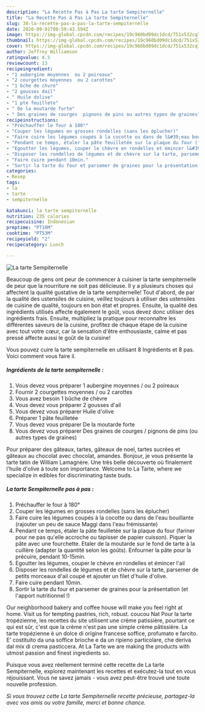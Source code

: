 ```yaml
---
description: "La Recette Pas à Pas La tarte Sempiternelle"
title: "La Recette Pas à Pas La tarte Sempiternelle"
slug: 38-la-recette-pas-a-pas-la-tarte-sempiternelle
date: 2020-09-01T00:59:43.594Z
image: https://img-global.cpcdn.com/recipes/19c960bd09dc1dcd/751x532cq70/la-tarte-sempiternelle-photo-principale-de-la-recette.jpg
thumbnail: https://img-global.cpcdn.com/recipes/19c960bd09dc1dcd/751x532cq70/la-tarte-sempiternelle-photo-principale-de-la-recette.jpg
cover: https://img-global.cpcdn.com/recipes/19c960bd09dc1dcd/751x532cq70/la-tarte-sempiternelle-photo-principale-de-la-recette.jpg
author: Jeffrey Williamson
ratingvalue: 4.5
reviewcount: 13
recipeingredient:
- "1 aubergine moyennes  ou 2 poireaux"
- "2 courgettes moyennes  ou 2 carottes"
- "1 bche de chvre"
- "2 gousses dail"
- " Huile dolive"
- "1 pte feuillete"
- " De la moutarde forte"
- " Des graines de courges  pignons de pins ou autres types de graines"
recipeinstructions:
- "Préchauffer le four à 180°"
- "Couper les légumes en grosses rondelles (sans les éplucher)"
- "Faire cuire les légumes coupés à la cocotte ou dans de l&#39;eau bouillante (rajouter un peu de sauce Maggi dans l&#39;eau frémissante)"
- "Pendant ce temps, étaler la pâte feuilletée sur la plaque du four (fariner pour ne pas qu&#39;elle accroche ou tapisser de papier cuisson). Piquer la pâte avec une fourchette. Etaler de la moutarde sur le fond de tarte à la cuillère (adapter la quantité selon les goûts). Enfourner la pâte pour la précuire, pendant 10-15min."
- "Egoutter les légumes, couper le chèvre en rondelles et émincer l&#39;ail"
- "Disposer les rondelles de légumes et de chèvre sur la tarte, parsemer de petits morceaux d&#39;ail coupé et ajouter un filet d&#39;huile d&#39;olive."
- "Faire cuire pendant 10min."
- "Sortir la tarte du four et parsemer de graines pour la présentation (et l&#39;apport nutritionnel !)"
categories:
- Resep
tags:
- la
- tarte
- sempiternelle

katakunci: la tarte sempiternelle 
nutrition: 235 calories
recipecuisine: Indonesian
preptime: "PT10M"
cooktime: "PT53M"
recipeyield: "2"
recipecategory: Lunch

---
```



![La tarte Sempiternelle](https://img-global.cpcdn.com/recipes/19c960bd09dc1dcd/751x532cq70/la-tarte-sempiternelle-photo-principale-de-la-recette.jpg)

Beaucoup de gens ont peur de commencer à cuisiner la tarte sempiternelle de peur que la nourriture ne soit pas délicieuse. Il y a plusieurs choses qui affectent la qualité gustative de la tarte sempiternelle! Tout d'abord, de par la qualité des ustensiles de cuisine, veillez toujours à utiliser des ustensiles de cuisine de qualité, toujours en bon état et propres. Ensuite, la qualité des ingrédients utilisés affecte également le goût, vous devez donc utiliser des ingrédients frais. Ensuite, multipliez la pratique pour reconnaître les différentes saveurs de la cuisine, profitez de chaque étape de la cuisine avec tout votre cœur, car la sensation d'être enthousiaste, calme et pas pressé affecte aussi le goût de la cuisine!

<!--inarticleads1-->

Vous pouvez cuire la tarte sempiternelle en utilisant 8 Ingrédients et 8 pas. Voici comment vous faire il.

##### Ingrédients de la tarte sempiternelle :

1. Vous devez vous préparer 1 aubergine moyennes / ou 2 poireaux
1. Fournir 2 courgettes moyennes / ou 2 carottes
1. Vous avez besoin 1 bûche de chèvre
1. Vous devez vous préparer 2 gousses d&#39;ail
1. Vous devez vous préparer  Huile d&#39;olive
1. Préparer 1 pâte feuilletée
1. Vous devez vous préparer  De la moutarde forte
1. Vous devez vous préparer  Des graines de courges / pignons de pins (ou autres types de graines)


Pour préparer des gâteaux, tartes, gâteaux de noel, tartes sucrées et gâteaux au chocolat avec chocolat, amandes. Bonjour, je vous présente la tarte tatin de William Lamagnère. Une très belle découverte où finalement l&#39;huile d&#39;olive à toute son importance. Welcome to La Tarte, where we specialize in edibles for discriminating taste buds. 

<!--inarticleads2-->

##### La tarte Sempiternelle pas à pas :

1. Préchauffer le four à 180°
1. Couper les légumes en grosses rondelles (sans les éplucher)
1. Faire cuire les légumes coupés à la cocotte ou dans de l&#39;eau bouillante (rajouter un peu de sauce Maggi dans l&#39;eau frémissante)
1. Pendant ce temps, étaler la pâte feuilletée sur la plaque du four (fariner pour ne pas qu&#39;elle accroche ou tapisser de papier cuisson). Piquer la pâte avec une fourchette. Etaler de la moutarde sur le fond de tarte à la cuillère (adapter la quantité selon les goûts). Enfourner la pâte pour la précuire, pendant 10-15min.
1. Egoutter les légumes, couper le chèvre en rondelles et émincer l&#39;ail
1. Disposer les rondelles de légumes et de chèvre sur la tarte, parsemer de petits morceaux d&#39;ail coupé et ajouter un filet d&#39;huile d&#39;olive.
1. Faire cuire pendant 10min.
1. Sortir la tarte du four et parsemer de graines pour la présentation (et l&#39;apport nutritionnel !)


Our neighborhood bakery and coffee house will make you feel right at home. Visit us for tempting pastries, rich, robust. coucou Nat Pour la tarte tropézienne, les recettes du site utilisent une crème patissière, pourtant ce qui est sûr, c&#39;est que la crème n&#39;est pas une simple crème pâtissière. La tarte tropézienne è un dolce di origine francese soffice, profumato e farcito. E&#39; costituito da una soffice brioche e da un ripieno particolare, che deriva dal mix di crema pasticcera. At La Tarte we are making the products with utmost passion and finest ingredients so. 

<!--inarticleads1-->

<p>
Puisque vous avez réellement terminé cette recette de La tarte Sempiternelle, explorez maintenant les recettes et exécutez-la tout en vous réjouissant. Vous ne savez jamais - vous avez peut-être trouvé une toute nouvelle profession.
</p>

<p>
<i>Si vous trouvez cette La tarte Sempiternelle recette précieuse, partagez-la avec vos amis ou votre famille, merci et bonne chance.</i>
</p>
